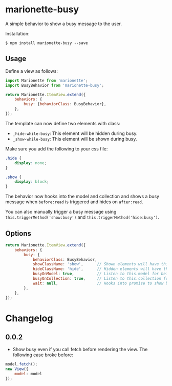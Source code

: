 # marionette-busy

A simple behavior to show a busy message to the user.

Installation:

```
$ npm install marionette-busy --save
```

## Usage

Define a view as follows:

```js
import Marionette from 'marionette';
import BusyBehavior from 'marionette-busy';

return Marionette.ItemView.extend({
    behaviors: {
        busy: {behaviorClass: BusyBehavior},
    },
});

```

The template can now define two elements with class:

- `_hide-while-busy`: This element will be hidden during busy.
- `_show-while-busy`: This element will be shown during busy.

Make sure you add the following to your css file:

```css
.hide {
    display: none;
}

.show {
    display: block;
}
```

The behavior now hooks into the model and collection and shows a busy message when `before:read` is triggered and hides on `after:read`.

You can also manually trigger a busy message using `this.triggerMethod('show:busy')` and `this.triggerMethod('hide:busy')`.

## Options

```js
return Marionette.ItemView.extend({
    behaviors: {
        busy: {
            behaviorClass: BusyBehavior,
            showClassName: 'show',      // Shown elements will have this class.
            hideClassName: 'hide',      // Hidden elements will have this class.
            busyOnModel: true,          // Listen to this.model for before:read and after:read.
            busyOnCollection: true,     // Listen to this.collection for before:read and after:read.
            wait: null,                 // Hooks into promise to show busy message. This can also be defined on the view.
        },
    },
});
```

# Changelog

## 0.0.2
- Show busy even if you call fetch before rendering the view. The following case broke before:

```js
model.fetch();
new View({
    model: model
});
```

